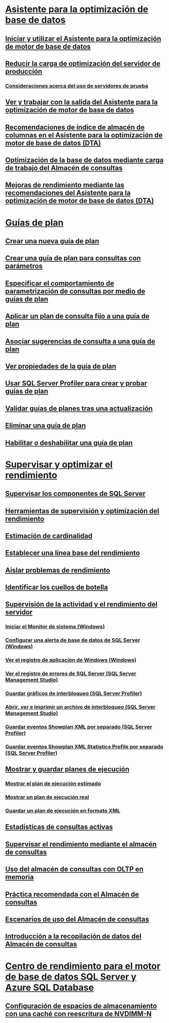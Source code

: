 # [Asistente para la optimización de base de datos](database-engine-tuning-advisor.md)  
## [Iniciar y utilizar el Asistente para la optimización de motor de base de datos](start-and-use-the-database-engine-tuning-advisor.md)  
## [Reducir la carga de optimización del servidor de producción](reduce-the-production-server-tuning-load.md)  
### [Consideraciones acerca del uso de servidores de prueba](considerations-for-using-test-servers.md)  
## [Ver y trabajar con la salida del Asistente para la optimización de motor de base de datos](view-and-work-with-the-output-from-the-database-engine-tuning-advisor.md)  
## [Recomendaciones de índice de almacén de columnas en el Asistente para la optimización de motor de base de datos (DTA)](columnstore-index-recommendations-in-database-engine-tuning-advisor-dta.md)  
## [Optimización de la base de datos mediante carga de trabajo del Almacén de consultas](tuning-database-using-workload-from-query-store.md)  
## [Mejoras de rendimiento mediante las recomendaciones del Asistente para la optimización de motor de base de datos (DTA)](performance-improvements-using-dta-recommendations.md)  
# [Guías de plan](plan-guides.md)  
## [Crear una nueva guía de plan](create-a-new-plan-guide.md)  
## [Crear una guía de plan para consultas con parámetros](create-a-plan-guide-for-parameterized-queries.md)  
## [Especificar el comportamiento de parametrización de consultas por medio de guías de plan](specify-query-parameterization-behavior-by-using-plan-guides.md)  
## [Aplicar un plan de consulta fijo a una guía de plan](apply-a-fixed-query-plan-to-a-plan-guide.md)  
## [Asociar sugerencias de consulta a una guía de plan](attach-query-hints-to-a-plan-guide.md)  
## [Ver propiedades de la guía de plan](view-plan-guide-properties.md)  
## [Usar SQL Server Profiler para crear y probar guías de plan](use-sql-server-profiler-to-create-and-test-plan-guides.md)  
## [Validar guías de planes tras una actualización](validate-plan-guides-after-upgrade.md)  
## [Eliminar una guía de plan](delete-a-plan-guide.md)  
## [Habilitar o deshabilitar una guía de plan](enable-or-disable-a-plan-guide.md)  
# [Supervisar y optimizar el rendimiento](monitor-and-tune-for-performance.md)  
## [Supervisar los componentes de SQL Server](monitor-sql-server-components.md)  
## [Herramientas de supervisión y optimización del rendimiento](performance-monitoring-and-tuning-tools.md)  
## [Estimación de cardinalidad](cardinality-estimation-sql-server.md)  
## [Establecer una línea base del rendimiento](establish-a-performance-baseline.md)  
## [Aislar problemas de rendimiento](isolate-performance-problems.md)  
## [Identificar los cuellos de botella](identify-bottlenecks.md)  
## [Supervisión de la actividad y el rendimiento del servidor](server-performance-and-activity-monitoring.md)  
### [Iniciar el Monitor de sistema (Windows)](start-system-monitor-windows.md)  
### [Configurar una alerta de base de datos de SQL Server (Windows)](set-up-a-sql-server-database-alert-windows.md)  
### [Ver el registro de aplicación de Windows (Windows)](view-the-windows-application-log-windows-10.md)  
### [Ver el registro de errores de SQL Server (SQL Server Management Studio)](view-the-sql-server-error-log-sql-server-management-studio.md)  
### [Guardar gráficos de interbloqueo (SQL Server Profiler)](save-deadlock-graphs-sql-server-profiler.md)  
### [Abrir, ver e imprimir un archivo de interbloqueo (SQL Server Management Studio)](open-view-and-print-a-deadlock-file-sql-server-management-studio.md)  
### [Guardar eventos Showplan XML por separado (SQL Server Profiler)](save-showplan-xml-events-separately-sql-server-profiler.md)  
### [Guardar eventos Showplan XML Statistics Profile por separado (SQL Server Profiler)](save-showplan-xml-statistics-profile-events-separately-sql-server-profiler.md)  
## [Mostrar y guardar planes de ejecución](display-and-save-execution-plans.md)  
### [Mostrar el plan de ejecución estimado](display-the-estimated-execution-plan.md)  
### [Mostrar un plan de ejecución real](display-an-actual-execution-plan.md)  
### [Guardar un plan de ejecución en formato XML](save-an-execution-plan-in-xml-format.md)  
## [Estadísticas de consultas activas](live-query-statistics.md)  
## [Supervisar el rendimiento mediante el almacén de consultas](monitoring-performance-by-using-the-query-store.md)  
## [Uso del almacén de consultas con OLTP en memoria](using-the-query-store-with-in-memory-oltp.md)  
## [Práctica recomendada con el Almacén de consultas](best-practice-with-the-query-store.md)  
## [Escenarios de uso del Almacén de consultas](query-store-usage-scenarios.md)  
## [Introducción a la recopilación de datos del Almacén de consultas](how-query-store-collects-data.md)  
# [Centro de rendimiento para el motor de base de datos SQL Server y Azure SQL Database](performance-center-for-sql-server-database-engine-and-azure-sql-database.md)  
## [Configuración de espacios de almacenamiento con una caché con reescritura de NVDIMM-N](configuring-storage-spaces-with-a-nvdimm-n-write-back-cache.md)  

